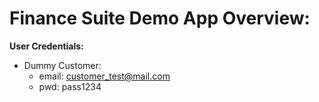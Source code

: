 # Finance Suite Demo App Overview:


**User Credentials:**

- Dummy Customer:
     - email: customer_test@mail.com
     - pwd: pass1234